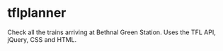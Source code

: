 # tflplanner
Check all the trains arriving at Bethnal Green Station. Uses the TFL API, jQuery, CSS and HTML.
